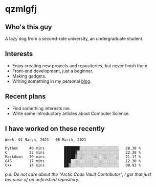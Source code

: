 # qzmlgfj

## Who's this guy

A lazy dog from a second-rate university, an undergraduate student.

## Interests

* Enjoy creating new projects and repositories, but never finish them.
* Front-end development, just a beginner.
* Making gadgets.
* Writing something in my personal [blog](https://qzmlgfj.ml/blog).

## Recent plans

* Find something interests me.
* Write some introductory articles about Computer Science.

<!--
* Try to develop a website for [Anime4KCPP](https://github.com/TianZerL/Anime4KCPP).
* Develop a Markdown renderer which user can customize its css, of course it is GUI-based.~~(If I could finish  it before getting bored)~~
* Work with my [teammates](https://github.com/SWJTU-Lazy-Dogs).
* Find something interests me, as a hobby after finishing my ~~boring~~ homework.
-->

## I have worked on these recently

<!--START_SECTION:waka-->
```text
Week: 01 March, 2021 - 08 March, 2021

Python     40 mins         ███████░░░░░░░░░░░░░░░░░░   28.30 % 
C          32 mins         █████▓░░░░░░░░░░░░░░░░░░░   22.28 % 
Markdown   30 mins         █████▒░░░░░░░░░░░░░░░░░░░   21.17 % 
GAS        17 mins         ███░░░░░░░░░░░░░░░░░░░░░░   12.30 % 
C++        14 mins         ██▒░░░░░░░░░░░░░░░░░░░░░░   09.93 % 
```
<!--END_SECTION:waka-->

*p.s.  Do not care about the "Arctic Code Vault Contributor", I got that just because of an unfinished repository.*

<!--
**qzmlgfj/qzmlgfj** is a ✨ _special_ ✨ repository because its `README.md` (this file) appears on your GitHub profile.

Here are some ideas to get you started:

- 🔭 I’m currently working on ...
- 🌱 I’m currently learning ...
- 👯 I’m looking to collaborate on ...
- 🤔 I’m looking for help with ...
- 💬 Ask me about ...
- 📫 How to reach me: ...
- 😄 Pronouns: ...
- ⚡ Fun fact: ...
-->
